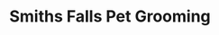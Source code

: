 ---
title: "Smiths Falls Pet Grooming"
url: /smiths-falls/smiths-falls-pet-grooming/
shop: Tiere
---